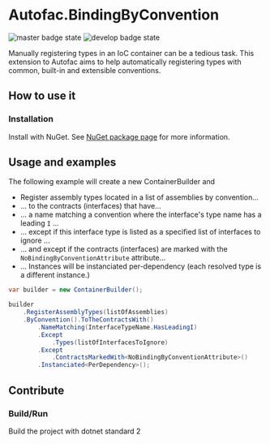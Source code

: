 # Autofac.BindingByConvention
![master badge state](https://badge.example.org/master/state-badge.png) ![develop badge state](https://badge.example.org/develop/state-badge.png)

Manually registering types in an IoC container can be a tedious task. This extension to Autofac aims to help automatically registering types with common, built-in and extensible conventions.

## How to use it
### Installation
Install with NuGet. See [NuGet package page](https://www.nuget.org/packages/Autofac.BindingByConvention) for more information. 

## Usage and examples

The following example will create a new ContainerBuilder and

- Register assembly types located in a list of assemblies by convention...
- ... to the contracts (interfaces) that have...
- ... a name matching a convention where the interface's type name has a leading ``I`` ...
- ... except if this interface type is listed as a specified list of interfaces to ignore ...
- ... and except if the contracts (interfaces) are marked with the ``NoBindingByConventionAttribute`` attribute...
- ... Instances will be instanciated per-dependency (each resolved type is a different instance.)




```csharp
var builder = new ContainerBuilder();

builder
    .RegisterAssemblyTypes(listOfAssemblies)
    .ByConvention().ToTheContractsWith()
        .NameMatching(InterfaceTypeName.HasLeadingI)
        .Except
            .Types(listOfInterfacesToIgnore)
        .Except
            .ContractsMarkedWith<NoBindingByConventionAttribute>()
        .Instanciated<PerDependency>();

```


## Contribute

### Build/Run
Build the project with dotnet standard 2
